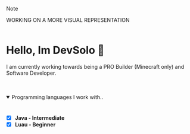 
> [!NOTE]
WORKING ON A MORE VISUAL REPRESENTATION
<br/>
<br/>

# Hello, Im DevSolo 👋
I am currently working towards being a PRO Builder (Minecraft only) and Software Developer.

<br/>
<br/>

<details open>
  <summary>Programming languages I work with..</summary>
  
  #
  
  - [x] **Java - Intermediate**
  - [x] **Luau - Beginner**
        
</details>
